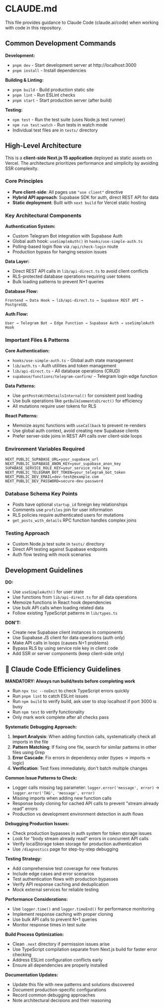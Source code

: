 # CLAUDE.md

This file provides guidance to Claude Code (claude.ai/code) when working with code in this repository.

## Common Development Commands

**Development:**
- `pnpm dev` - Start development server at http://localhost:3000
- `pnpm install` - Install dependencies

**Building & Linting:**
- `pnpm build` - Build production static site
- `pnpm lint` - Run ESLint checks
- `pnpm start` - Start production server (after build)

**Testing:**
- `npm test` - Run the test suite (uses Node.js test runner)
- `npm run test:watch` - Run tests in watch mode
- Individual test files are in `tests/` directory

## High-Level Architecture

This is a **client-side Next.js 15 application** deployed as static assets on Vercel. The architecture prioritizes performance and simplicity by avoiding SSR complexity.

### Core Principles
- **Pure client-side**: All pages use `"use client"` directive
- **Hybrid API approach**: Supabase SDK for auth, direct REST API for data
- **Static deployment**: Built with `next build` for Vercel static hosting

### Key Architectural Components

**Authentication System:**
- Custom Telegram Bot integration with Supabase Auth
- Global auth hook: `useSimpleAuth()` in `hooks/use-simple-auth.ts`
- Polling-based login flow via `/api/check-login` route
- Production bypass for hanging session issues

**Data Layer:**
- Direct REST API calls in `lib/api-direct.ts` to avoid client conflicts
- RLS-protected database operations requiring user tokens
- Bulk loading patterns to prevent N+1 queries

**Database Flow:**
```
Frontend → Data Hook → lib/api-direct.ts → Supabase REST API → PostgreSQL
```

**Auth Flow:**
```
User → Telegram Bot → Edge Function → Supabase Auth → useSimpleAuth Hook
```

### Important Files & Patterns

**Core Authentication:**
- `hooks/use-simple-auth.ts` - Global auth state management
- `lib/auth.ts` - Auth utilities and token management
- `lib/api-direct.ts` - All database operations (CRUD)
- `supabase/functions/telegram-confirm/` - Telegram login edge function

**Data Patterns:**
- Use `getPostsWithDetailsInternal()` for consistent post loading
- Use bulk operations like `getBulkCommentsDirect()` for efficiency
- All mutations require user tokens for RLS

**React Patterns:**
- Memoize async functions with `useCallback` to prevent re-renders
- Use global auth context, avoid creating new Supabase clients
- Prefer server-side joins in REST API calls over client-side loops

### Environment Variables Required

```env
NEXT_PUBLIC_SUPABASE_URL=your_supabase_url
NEXT_PUBLIC_SUPABASE_ANON_KEY=your_supabase_anon_key
SUPABASE_SERVICE_ROLE_KEY=your_service_role_key
NEXT_PUBLIC_TELEGRAM_BOT_TOKEN=your_telegram_bot_token
NEXT_PUBLIC_DEV_EMAIL=dev-test@example.com
NEXT_PUBLIC_DEV_PASSWORD=secure-dev-password
```

### Database Schema Key Points
- Posts have optional `startup_id` foreign key relationships
- Comments use `profiles` join for user information  
- RLS policies require authenticated users for mutations
- `get_posts_with_details` RPC function handles complex joins

### Testing Approach
- Custom Node.js test suite in `tests/` directory
- Direct API testing against Supabase endpoints
- Auth flow testing with mock scenarios

## Development Guidelines

**DO:**
- Use `useSimpleAuth()` for user state
- Use functions from `lib/api-direct.ts` for all data operations
- Memoize functions in React hook dependencies
- Use bulk API calls when loading related data
- Follow existing TypeScript patterns in `lib/types.ts`

**DON'T:**
- Create new Supabase client instances in components
- Use Supabase JS client for data operations (auth only)
- Make API calls in loops (causes N+1 problems)
- Bypass RLS by using service role key in client code
- Add SSR or server components (keep client-side only)

## 🚀 Claude Code Efficiency Guidelines

**MANDATORY: Always run build/tests before completing work**
- Run `npx tsc --noEmit` to check TypeScript errors quickly
- Run `pnpm lint` to catch ESLint issues  
- Run `npm build` to verify build, ask user to stop localhost if port 3000 is busy
- Run `npm test` to verify functionality
- Only mark work complete after all checks pass

**Systematic Debugging Approach:**
1. **Import Analysis**: When adding function calls, systematically check all imports in the file
2. **Pattern Matching**: If fixing one file, search for similar patterns in other files using Grep
3. **Error Cascade**: Fix errors in dependency order (types → imports → logic)
4. **Verification**: Test fixes immediately, don't batch multiple changes

**Common Issue Patterns to Check:**
- Logger calls missing tag parameter: `logger.error('message', error)` → `logger.error('TAG', 'message', error)`
- Missing imports when adding new function calls
- Response body cloning for cached API calls to prevent "stream already read" errors
- Production vs development environment detection in auth flows

**Debugging Production Issues:**
- Check production bypasses in auth system for token storage issues
- Look for "body stream already read" errors in concurrent API calls
- Verify localStorage token storage for production authentication
- Use `/diagnostics` page for step-by-step debugging

**Testing Strategy:**
- Add comprehensive test coverage for new features
- Include edge cases and error scenarios
- Test authentication flows with production bypasses
- Verify API response caching and deduplication
- Mock external services for reliable testing

**Performance Considerations:**
- Use `logger.time()` and `logger.timeEnd()` for performance monitoring
- Implement response caching with proper cloning
- Use bulk API calls to prevent N+1 queries
- Monitor response times in test suite

**Build Process Optimization:**
- Clean `.next` directory if permission issues arise
- Use TypeScript compilation separate from Next.js build for faster error checking
- Address ESLint configuration conflicts early
- Ensure all dependencies are properly installed

**Documentation Updates:**
- Update this file with new patterns and solutions discovered
- Document production-specific configurations
- Record common debugging approaches
- Note architectural decisions and their reasoning